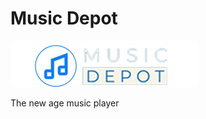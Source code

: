 # Music Depot

![Image of Music Depot](https://github.com/luke3359767/music-depot/blob/main/music-depot/src/image/logo.png)

The new age music player



